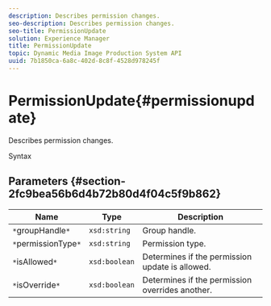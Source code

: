 ```yaml
---
description: Describes permission changes.
seo-description: Describes permission changes.
seo-title: PermissionUpdate
solution: Experience Manager
title: PermissionUpdate
topic: Dynamic Media Image Production System API
uuid: 7b1850ca-6a8c-402d-8c8f-4528d978245f
---
```


# PermissionUpdate{#permissionupdate}

Describes permission changes.

 Syntax 

## Parameters {#section-2fc9bea56b6d4b72b80d4f04c5f9b862}

|  Name  | Type  | Description  |
|---|---|---|
|  `*`groupHandle`*`  | `xsd:string`  | Group handle.  |
|  `*`permissionType`*`  | `xsd:string`  | Permission type.  |
|  `*`isAllowed`*`  | `xsd:boolean`  | Determines if the permission update is allowed.  |
|  `*`isOverride`*`  | `xsd:boolean`  | Determines if the permission overrides another.  |

